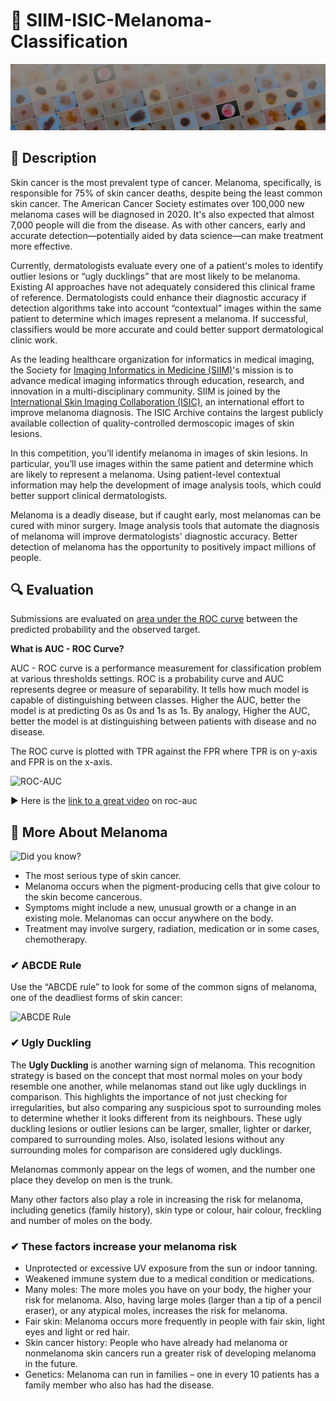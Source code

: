 # 🔬 SIIM-ISIC-Melanoma-Classification

![Banner](reports/figures/banner.png)

## 📝 Description

Skin cancer is the most prevalent type of cancer. Melanoma, specifically, is responsible for 75% of skin cancer deaths, despite being the least common skin cancer. The American Cancer Society estimates over 100,000 new melanoma cases will be diagnosed in 2020. It's also expected that almost 7,000 people will die from the disease. As with other cancers, early and accurate detection—potentially aided by data science—can make treatment more effective.

Currently, dermatologists evaluate every one of a patient's moles to identify outlier lesions or “ugly ducklings” that are most likely to be melanoma. Existing AI approaches have not adequately considered this clinical frame of reference. Dermatologists could enhance their diagnostic accuracy if detection algorithms take into account “contextual” images within the same patient to determine which images represent a melanoma. If successful, classifiers would be more accurate and could better support dermatological clinic work.

As the leading healthcare organization for informatics in medical imaging, the Society for [Imaging Informatics in Medicine (SIIM)](https://siim.org/)'s mission is to advance medical imaging informatics through education, research, and innovation in a multi-disciplinary community. SIIM is joined by the [International Skin Imaging Collaboration (ISIC)](https://www.isic-archive.com/), an international effort to improve melanoma diagnosis. The ISIC Archive contains the largest publicly available collection of quality-controlled dermoscopic images of skin lesions.

In this competition, you’ll identify melanoma in images of skin lesions. In particular, you’ll use images within the same patient and determine which are likely to represent a melanoma. Using patient-level contextual information may help the development of image analysis tools, which could better support clinical dermatologists.

Melanoma is a deadly disease, but if caught early, most melanomas can be cured with minor surgery. Image analysis tools that automate the diagnosis of melanoma will improve dermatologists' diagnostic accuracy. Better detection of melanoma has the opportunity to positively impact millions of people.

## 🔍 Evaluation

Submissions are evaluated on [area under the ROC curve](http://en.wikipedia.org/wiki/Receiver_operating_characteristic) between the predicted probability and the observed target.

**What is AUC - ROC Curve?**

AUC - ROC curve is a performance measurement for classification problem at various thresholds settings. ROC is a probability curve and AUC represents degree or measure of separability. It tells how much model is capable of distinguishing between classes. Higher the AUC, better the model is at predicting 0s as 0s and 1s as 1s. By analogy, Higher the AUC, better the model is at distinguishing between patients with disease and no disease.

The ROC curve is plotted with TPR against the FPR where TPR is on y-axis and FPR is on the x-axis.

![ROC-AUC](https://miro.medium.com/max/722/1*pk05QGzoWhCgRiiFbz-oKQ.png)

▶ Here is the [link to a great video](https://youtu.be/4jRBRDbJemM) on roc-auc

## 📝 More About Melanoma

![Did you know?](https://media.giphy.com/media/3o85xJ2vIqjPGDA8HC/giphy.gif)

* The most serious type of skin cancer.
* Melanoma occurs when the pigment-producing cells that give colour to the skin become cancerous.
* Symptoms might include a new, unusual growth or a change in an existing mole. Melanomas can occur anywhere on the body.
* Treatment may involve surgery, radiation, medication or in some cases, chemotherapy.

### ✔ ABCDE Rule

Use the “ABCDE rule” to look for some of the common signs of melanoma, one of the deadliest forms of skin cancer:

![ABCDE Rule](https://fwderm.com/media/2017/05/ABCDEskincancer.jpg)

### ✔ Ugly Duckling

The **Ugly Duckling** is another warning sign of melanoma. This recognition strategy is based on the concept that most normal moles on your body resemble one another, while melanomas stand out like ugly ducklings in comparison. This highlights the importance of not just checking for irregularities, but also comparing any suspicious spot to surrounding moles to determine whether it looks different from its neighbours. These ugly duckling lesions or outlier lesions can be larger, smaller, lighter or darker, compared to surrounding moles. Also, isolated lesions without any surrounding moles for comparison are considered ugly ducklings.

Melanomas commonly appear on the legs of women, and the number one place they develop on men is the trunk.

Many other factors also play a role in increasing the risk for melanoma, including genetics (family history), skin type or colour, hair colour, freckling and number of moles on the body.

### ✔ These factors increase your melanoma risk

* Unprotected or excessive UV exposure from the sun or indoor tanning.
* Weakened immune system due to a medical condition or medications.
* Many moles: The more moles you have on your body, the higher your risk for melanoma. Also, having large moles (larger than a tip of a pencil eraser), or any atypical moles, increases the risk for melanoma.
* Fair skin: Melanoma occurs more frequently in people with fair skin, light eyes and light or red hair.
* Skin cancer history: People who have already had melanoma or nonmelanoma skin cancers run a greater risk of developing melanoma in the future.
* Genetics: Melanoma can run in families – one in every 10 patients has a family member who also has had the disease.
